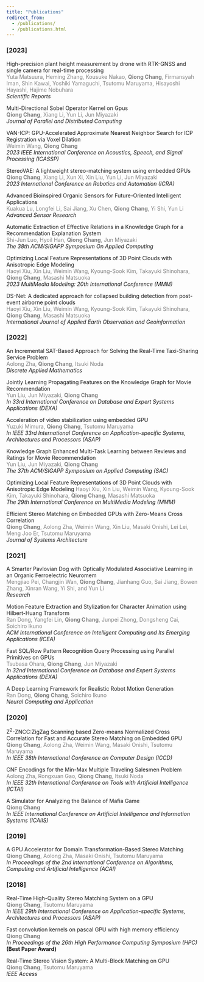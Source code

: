 ```yaml
---
title: "Publications"
redirect_from: 
  - /publications/
  - /publications.html
---
```

### [2023]
High-precision plant height measurement by drone with RTK-GNSS and single camera for real-time processing<br />
<span style="color:gray">Yuta Matsuura, Heming Zhang, Kousuke Nakao, **Qiong Chang**, Firmansyah Iman, Shin Kawai, Yoshiki Yamaguchi, Tsutomu Maruyama, Hisayoshi Hayashi, Hajime Nobuhara</span><br />
_Scientific Reports_


Multi-Directional Sobel Operator Kernel on Gpus<br />
<span style="color:gray">**Qiong Chang**, Xiang Li, Yun Li, Jun Miyazaki</span><br />
_Journal of Parallel and Distributed Computing_

VAN-ICP: GPU-Accelerated Approximate Nearest Neighbor Search for ICP Registration via Voxel Dilation<br />
<span style="color:gray">Weimin Wang, **Qiong Chang**</span><br />
_2023 IEEE International Conference on Acoustics, Speech, and Signal Processing (ICASSP)_

StereoVAE: A lightweight stereo-matching system using embedded GPUs<br />
<span style="color:gray">**Qiong Chang**, Xiang Li, Xun Xi, Xin Liu, Yun Li, Jun Miyazaki</span><br />
_2023 International Conference on Robotics and Automation (ICRA)_

Advanced Bioinspired Organic Sensors for Future-Oriented Intelligent Applications<br />
<span style="color:gray">Kuakua Lu, Longfei Li, Sai Jiang, Xu Chen, **Qiong Chang**, Yi Shi, Yun Li</span><br />
_Advanced Sensor Research_

Automatic Extraction of Effective Relations in a Knowledge Graph for a Recommendation Explanation System<br />
<span style="color:gray">Shi-Jun Luo, Hyoil Han, **Qiong Chang**, Jun Miyazaki</span><br />
_The 38th ACM/SIGAPP Symposium On Applied Computing_

Optimizing Local Feature Representations of 3D Point Clouds with Anisotropic Edge Modeling<br />
<span style="color:gray">Haoyi Xiu, Xin Liu, Weimin Wang, Kyoung-Sook Kim, Takayuki Shinohara, **Qiong Chang**, Masashi Matsuoka</span><br />
_2023 MultiMedia Modeling: 20th International Conference (MMM)_


DS-Net: A dedicated approach for collapsed building detection from post-event airborne point clouds<br />
<span style="color:gray">Haoyi Xiu, Xin Liu, Weimin Wang, Kyoung-Sook Kim, Takayuki Shinohara, **Qiong Chang**, Masashi Matsuoka</span><br />
_International Journal of Applied Earth Observation and Geoinformation_

### [2022]
An Incremental SAT-Based Approach for Solving the Real-Time Taxi-Sharing Service Problem<br />
<span style="color:gray">Aolong Zha, **Qiong Chang**, Itsuki Noda</span><br />
_Discrete Applied Mathematics_


Jointly Learning Propagating Features on the Knowledge Graph for Movie Recommendation<br />
<span style="color:gray">Yun Liu, Jun Miyazaki, **Qiong Chang**</span><br />
_In 33rd International Conference on Database and Expert Systems Applications (DEXA)_

Acceleration of video stabilization using embedded GPU<br />
<span style="color:gray">Yuzuki Mimura, **Qiong Chang**, Tsutomu Maruyama</span><br />
_In IEEE 33rd International Conference on Application-specific Systems, Architectures and Processors (ASAP)_

Knowledge Graph Enhanced Multi-Task Learning between Reviews and Ratings for Movie Recommendation<br />
<span style="color:gray">Yun Liu, Jun Miyazaki, **Qiong Chang**</span><br />
_The 37th ACM/SIGAPP Symposium on Applied Computing (SAC)_

Optimizing Local Feature Representations of 3D Point Clouds with Anisotropic Edge Modeling
<span style="color:gray">Haoyi Xiu, Xin Liu, Weimin Wang, Kyoung-Sook Kim, Takayuki Shinohara, **Qiong Chang**, Masashi Matsuoka</span><br />
_The 29th International Conference on MultiMedia Modeling (MMM)_

Efficient Stereo Matching on Embedded GPUs with Zero-Means Cross Correlation <br />
<span style="color:gray">**Qiong Chang**, Aolong Zha, Weimin Wang, Xin Liu, Masaki Onishi, Lei Lei, Meng Joo Er, Tsutomu Maruyama</span><br />
_Journal of Systems Architecture_

### [2021]
A Smarter Pavlovian Dog with Optically Modulated Associative Learning in an Organic Ferroelectric Neuromem<br />
<span style="color:gray">Mengjiao Pei, Changjin Wan, **Qiong Chang**, Jianhang Guo, Sai Jiang, Bowen Zhang, Xinran Wang, Yi Shi, and Yun Li</span><br /> 
_Research_


Motion Feature Extraction and Stylization for Character Animation using Hilbert-Huang Transform<br />
<span style="color:gray">Ran Dong, Yangfei Lin, **Qiong Chang**, Junpei Zhong, Dongsheng Cai, Soichiro Ikuno</span><br />
_ACM International Conference on Intelligent Computing and Its Emerging Applications (ICEA)_


Fast SQL/Row Pattern Recognition Query Processing using Parallel Primitives on GPUs<br /> 
<span style="color:gray">Tsubasa Ohara, **Qiong Chang**, Jun Miyazaki</span><br /> 
_In 32nd International Conference on Database and Expert Systems Applications (DEXA)_

A Deep Learning Framework for Realistic Robot Motion Generation<br />
<span style="color:gray">Ran Dong, **Qiong Chang**, Soichiro Ikuno</span><br />
_Neural Computing and Application_

### [2020]
 
Z<sup>2</sup>-ZNCC:ZigZag Scanning based Zero-means Normalized Cross Correlation for Fast and Accurate Stereo Matching on Embedded GPU<br />
<span style="color:gray">**Qiong Chang**, Aolong Zha, Weimin Wang, Masaki Onishi, Tsutomu Maruyama</span><br /> 
  _In IEEE 38th International Conference on Computer Design (ICCD)_


CNF Encodings for the Min-Max Multiple Traveling Salesmen Problem<br />
<span style="color:gray">Aolong Zha, Rongxuan Gao, **Qiong Chang**, Itsuki Noda</span><br /> 
  _In IEEE 32th International Conference on Tools with Artificial Intelligence (ICTAI)_


A Simulator for Analyzing the Balance of Mafia Game<br />
<span style="color:gray">**Qiong Chang**</span><br /> 
  _In IEEE International Conference on Artificial Intelligence and Information Systems (ICAIIS)_

### [2019]

A GPU Accelerator for Domain Transformation-Based Stereo Matching<br />
<span style="color:gray">**Qiong Chang**, Aolong Zha, Masaki Onishi, Tsutomu Maruyama</span><br /> 
  _In Proceedings of the 2nd International Conference on Algorithms, Computing and Artificial Intelligence (ACAI)_


### [2018]


Real-Time High-Quality Stereo Matching System on a GPU<br />
<span style="color:gray">**Qiong Chang**, Tsutomu Maruyama</span><br /> 
  _In IEEE 29th International Conference on Application-specific Systems, Architectures and Processors (ASAP)_


Fast convolution kernels on pascal GPU with high memory efficiency<br />
<span style="color:gray">**Qiong Chang**</span><br /> 
  _In Proceedings of the 26th High Performance Computing Symposium (HPC)_ **(Best Paper Award)**

Real-Time Stereo Vision System: A Multi-Block Matching on GPU<br />
<span style="color:gray">**Qiong Chang**, Tsutomu Maruyama</span><br /> 
  _IEEE Access_

